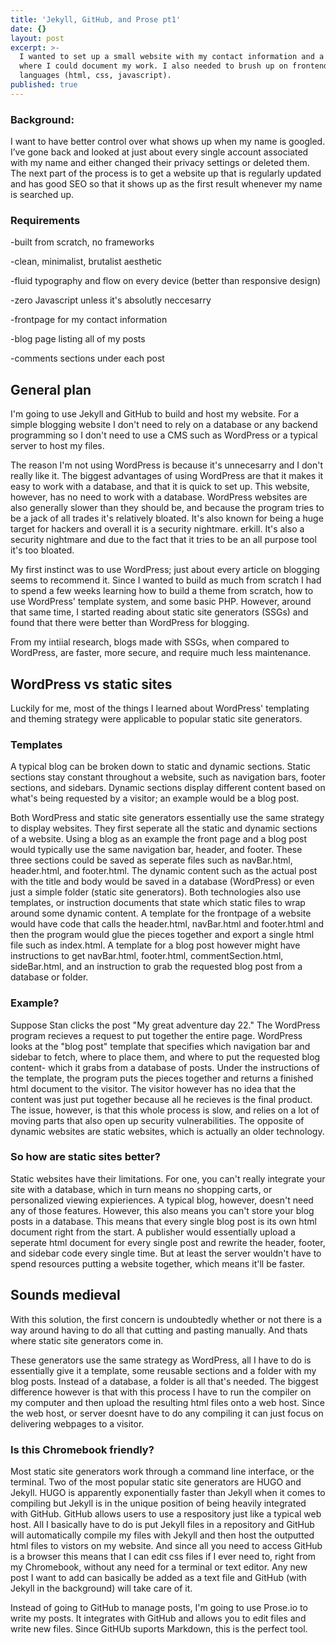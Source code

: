 ```yaml
---
title: 'Jekyll, GitHub, and Prose pt1'
date: {}
layout: post
excerpt: >-
  I wanted to set up a small website with my contact information and a blog
  where I could document my work. I also needed to brush up on frontend
  languages (html, css, javascript).
published: true
---
```


### Background:
I want to have better control over what shows up when my name is googled. I’ve gone back and looked at just about every single account associated with my name and either changed their privacy settings or deleted them. The next part of the process is to get a website up that is regularly updated and has good SEO so that it shows up as the first result whenever my name is searched up.

### Requirements
-built from scratch, no frameworks

-clean, minimalist, brutalist aesthetic

-fluid typography and flow on every device (better than responsive design)

-zero Javascript unless it's absolutly neccesarry

-frontpage for my contact information

-blog page listing all of my posts

-comments sections under each post

## General plan 
I'm going to use Jekyll and GitHub to build and host my website. For a simple blogging website I don't need to rely on a database or any backend programming so I don't need to use a CMS such as WordPress or a typical server to host my files. 

The reason I'm not using WordPress is because it's unnecesarry and I don't really like it. The biggest advantages of using WordPress are that it makes it easy to work with a database, and that it is quick to set up. This website, however, has no need to work with a database. WordPress websites are also generally slower than they should be, and because the program tries to be a jack of all trades it's relatively bloated. It's also known for being a huge target for hackers and overall it is a security nightmare. erkill.  It's also a security nightmare and due to the fact that it tries to be an all purpose tool it's too bloated.


My first instinct was to use WordPress; just about every article on blogging seems to recommend it. Since I wanted to build as much from scratch I had to spend a few weeks learning how to build a theme from scratch, how to use WordPress' template system, and some basic PHP. However, around that same time, I started reading about static site generators (SSGs) and found that there were better than WordPress for blogging. 

From my intiial research, blogs made with SSGs, when compared to WordPress, are faster, more secure, and require much less maintenance.

## WordPress vs static sites
Luckily for me, most of the things I learned about WordPress' templating and theming strategy were applicable to popular static site generators. 

### Templates
A typical blog can be broken down to static and dynamic sections. Static sections stay constant throughout a website, such as navigation bars, footer sections, and sidebars. Dynamic sections display different content based on what's being requested by a visitor; an example would be a blog post. 

Both WordPress and static site generators essentially use the same strategy to display websites. They first seperate all the static and dynamic sections of a website. Using a blog as an example the front page and a blog post would typically use the same navigation bar, header, and footer. These three sections could be saved as seperate files such as navBar.html, header.html, and footer.html. The dynamic content such as the actual post with the title and body would be saved in a database (WordPress) or even just a simple folder (static site generators). Both technologies also use templates, or instruction documents that state which static files to wrap around some dynamic content. A template for the frontpage of a website would have code that calls the header.html, navBar.html and footer.html and then the program would glue the pieces together and export a single html file such as index.html. A template for a blog post however might have instructions to get navBar.html, footer.html, commentSection.html, sideBar.html, and an instruction to grab the requested blog post from a database or folder. 


### Example?
Suppose Stan clicks the post "My great adventure day 22." The WordPress program recieves a request to put together the entire page. WordPress looks at the "blog post" template that specifies which navigation bar and sidebar to fetch, where to place them, and where to put the requested blog content- which it grabs from a database of posts. Under the instructions of the template, the program puts the pieces together and returns a finished html document to the visitor. The visitor however has no idea that the content was just put together because all he recieves is the final product. The issue, however, is that this whole process is slow, and relies on a lot of moving parts that also open up security vulnerabilities. The opposite of dynamic websites are static websites, which is actually an older technology.

### So how are static sites better?
Static websites have their limitations. For one, you can't really integrate your site with a database, which in turn means no shopping carts, or personalized viewing expieriences. A typical blog, however, doesn't need any of those features. However, this also means you can't store your blog posts in a database. This means that every single blog post is its own html document right from the start. A publisher would essentially upload a seperate html document for every single post and rewrite the header, footer, and sidebar code every single time. But at least the server wouldn't have to spend resources putting a website together, which means it'll be faster. 

## Sounds medieval
With this solution, the first concern is undoubtedly whether or not there is a way around having to do all that cutting and pasting manually. And thats where static site generators come in.

These generators use the same strategy as WordPress, all I have to do is essentially give it a template, some reusable sections and a folder with my blog posts. Instead of a database, a folder is all that's needed. The biggest difference however is that with this process I have to run the compiler on my computer and then upload the resulting html files onto a web host. Since the web host, or server doesnt have to do any compiling it can just focus on delivering webpages to a visitor. 

### Is this Chromebook friendly?
Most static site generators work through a command line interface, or the terminal. Two of the most popular static site generators are HUGO and Jekyll. HUGO is apparently exponentially faster than Jekyll when it comes to compiling but Jekyll is in the unique position of being heavily integrated with GitHub. GitHub allows users to use a respository just like a typical web host. All I basically have to do is put Jekyll files in a repository and GitHub will automatically compile my files with Jekyll and then host the outputted html files to vistors on my website. And since all you need to access GitHub is a browser this means that I can edit css files if I ever need to, right from my Chromebook, without any need for a terminal or text editor. Any new post I want to add can basically be added as a text file and GitHub (with Jekyll in the background) will take care of it.

Instead of going to GitHub to manage posts, I'm going to use Prose.io to write my posts. It integrates with GitHub and allows you to edit files and write new files. Since GitHUb suports Markdown, this is the perfect tool.
